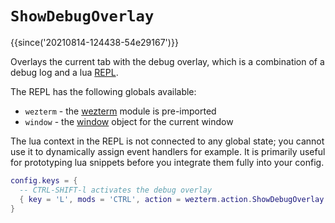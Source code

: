 # `ShowDebugOverlay`

{{since('20210814-124438-54e29167')}}

Overlays the current tab with the debug overlay, which is a combination
of a debug log and a lua [REPL](https://en.wikipedia.org/wiki/Read%E2%80%93eval%E2%80%93print_loop).

The REPL has the following globals available:

* `wezterm` - the [wezterm](../wezterm/index.md) module is pre-imported
* `window` - the [window](../window/index.md) object for the current window

The lua context in the REPL is not connected to any global state; you cannot use it
to dynamically assign event handlers for example.  It is primarily useful for
prototyping lua snippets before you integrate them fully into your config.

```lua
config.keys = {
  -- CTRL-SHIFT-l activates the debug overlay
  { key = 'L', mods = 'CTRL', action = wezterm.action.ShowDebugOverlay },
}
```
